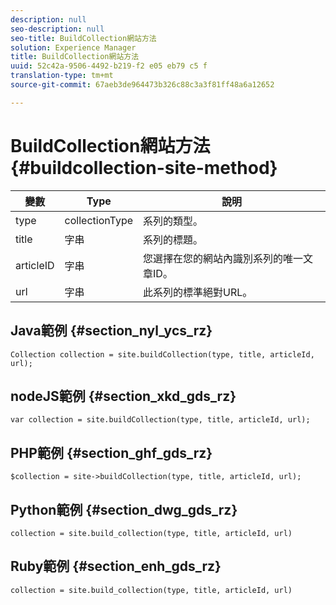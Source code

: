 ```yaml
---
description: null
seo-description: null
seo-title: BuildCollection網站方法
solution: Experience Manager
title: BuildCollection網站方法
uuid: 52c42a-9506-4492-b219-f2 e05 eb79 c5 f
translation-type: tm+mt
source-git-commit: 67aeb3de964473b326c88c3a3f81ff48a6a12652

---
```



# BuildCollection網站方法{#buildcollection-site-method}

| 變數 | Type | 說明 |
|--- |--- |--- |
| type | collectionType | 系列的類型。 |
| title | 字串 | 系列的標題。 |
| articleID | 字串 | 您選擇在您的網站內識別系列的唯一文章ID。 |
| url | 字串 | 此系列的標準絕對URL。 |

## Java範例 {#section_nyl_ycs_rz}

```
Collection collection = site.buildCollection(type, title, articleId, url); 
```

## nodeJS範例 {#section_xkd_gds_rz}

```
var collection = site.buildCollection(type, title, articleId, url); 
```

## PHP範例 {#section_ghf_gds_rz}

```
$collection = site->buildCollection(type, title, articleId, url); 
```

## Python範例 {#section_dwg_gds_rz}

```
collection = site.build_collection(type, title, articleId, url) 
```

## Ruby範例 {#section_enh_gds_rz}

```
collection = site.build_collection(type, title, articleId, url) 
```
